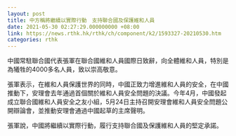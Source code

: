 ```yaml
---
layout: post
title: 中方稱將繼續以實際行動　支持聯合國及保護維和人員
date: 2021-05-30 02:27:29.000000000 +08:00
link: https://news.rthk.hk/rthk/ch/component/k2/1593327-20210530.htm
categories: rthk
---
```


中國常駐聯合國代表張軍在聯合國維和人員國際日致辭，向全體維和人員，特別是為犧牲的4000多名人員，致以崇高敬意。

張軍表示，在維和人員保護世界的同時，中國正致力增進維和人員的安全，在中國推動下，安理會去年通過首個關於維和人員安全問題的決議。今年4月，中國發起成立聯合國維和人員安全之友小組，5月24日主持召開安理會維和人員安全問題公開辯論會，並推動安理會通過中國起草的主席聲明。

張軍說，中國將繼續以實際行動，履行支持聯合國及保護維和人員的堅定承諾。
